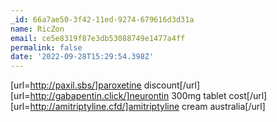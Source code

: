 ```yaml
---
_id: 66a7ae50-3f42-11ed-9274-679616d3d31a
name: RicZon
email: ce5e8319f87e3db53088749e1477a4ff
permalink: false
date: '2022-09-28T15:29:54.398Z'
---
```

[url=http://paxil.sbs/]paroxetine discount[/url] [url=http://gabapentin.click/]neurontin 300mg tablet cost[/url] [url=http://amitriptyline.cfd/]amitriptyline cream australia[/url]
